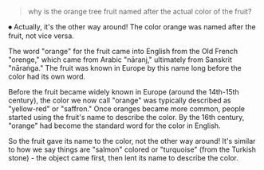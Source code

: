 > why is the orange tree fruit named after the actual color of the fruit?

⏺ Actually, it's the other way around! The color orange was named after the fruit, not vice versa.

  The word "orange" for the fruit came into English from the Old French "orenge," which came from Arabic "nāranj,"
  ultimately from Sanskrit "nāraṅga." The fruit was known in Europe by this name long before the color had its own word.

  Before the fruit became widely known in Europe (around the 14th-15th century), the color we now call "orange" was
  typically described as "yellow-red" or "saffron." Once oranges became more common, people started using the fruit's
  name to describe the color. By the 16th century, "orange" had become the standard word for the color in English.

  So the fruit gave its name to the color, not the other way around! It's similar to how we say things are "salmon"
  colored or "turquoise" (from the Turkish stone) - the object came first, then lent its name to describe the color.